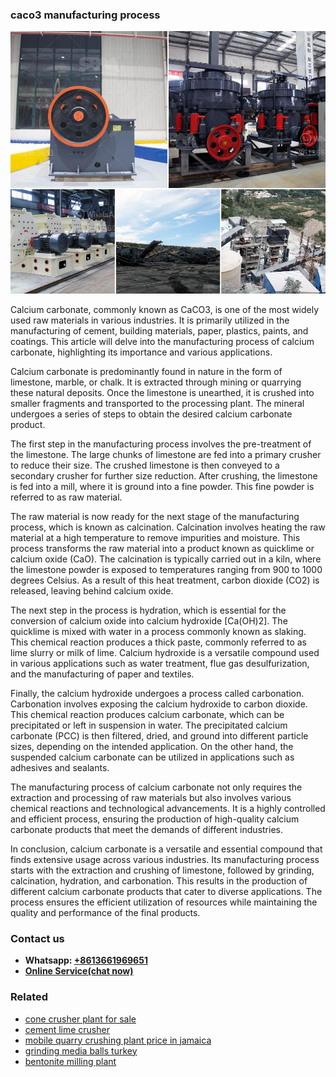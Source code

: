 <h3>caco3 manufacturing process</h3><img src='1708499257.jpg' alt=''><p>Calcium carbonate, commonly known as CaCO3, is one of the most widely used raw materials in various industries. It is primarily utilized in the manufacturing of cement, building materials, paper, plastics, paints, and coatings. This article will delve into the manufacturing process of calcium carbonate, highlighting its importance and various applications.</p><p>Calcium carbonate is predominantly found in nature in the form of limestone, marble, or chalk. It is extracted through mining or quarrying these natural deposits. Once the limestone is unearthed, it is crushed into smaller fragments and transported to the processing plant. The mineral undergoes a series of steps to obtain the desired calcium carbonate product.</p><p>The first step in the manufacturing process involves the pre-treatment of the limestone. The large chunks of limestone are fed into a primary crusher to reduce their size. The crushed limestone is then conveyed to a secondary crusher for further size reduction. After crushing, the limestone is fed into a mill, where it is ground into a fine powder. This fine powder is referred to as raw material.</p><p>The raw material is now ready for the next stage of the manufacturing process, which is known as calcination. Calcination involves heating the raw material at a high temperature to remove impurities and moisture. This process transforms the raw material into a product known as quicklime or calcium oxide (CaO). The calcination is typically carried out in a kiln, where the limestone powder is exposed to temperatures ranging from 900 to 1000 degrees Celsius. As a result of this heat treatment, carbon dioxide (CO2) is released, leaving behind calcium oxide.</p><p>The next step in the process is hydration, which is essential for the conversion of calcium oxide into calcium hydroxide [Ca(OH)2]. The quicklime is mixed with water in a process commonly known as slaking. This chemical reaction produces a thick paste, commonly referred to as lime slurry or milk of lime. Calcium hydroxide is a versatile compound used in various applications such as water treatment, flue gas desulfurization, and the manufacturing of paper and textiles.</p><p>Finally, the calcium hydroxide undergoes a process called carbonation. Carbonation involves exposing the calcium hydroxide to carbon dioxide. This chemical reaction produces calcium carbonate, which can be precipitated or left in suspension in water. The precipitated calcium carbonate (PCC) is then filtered, dried, and ground into different particle sizes, depending on the intended application. On the other hand, the suspended calcium carbonate can be utilized in applications such as adhesives and sealants.</p><p>The manufacturing process of calcium carbonate not only requires the extraction and processing of raw materials but also involves various chemical reactions and technological advancements. It is a highly controlled and efficient process, ensuring the production of high-quality calcium carbonate products that meet the demands of different industries.</p><p>In conclusion, calcium carbonate is a versatile and essential compound that finds extensive usage across various industries. Its manufacturing process starts with the extraction and crushing of limestone, followed by grinding, calcination, hydration, and carbonation. This results in the production of different calcium carbonate products that cater to diverse applications. The process ensures the efficient utilization of resources while maintaining the quality and performance of the final products.</p><h3>Contact us</h3><ul><li><strong>Whatsapp:&nbsp;<a href="https://wa.me/8613661969651">+8613661969651</a></strong></li><li><a href="https://swt.shibang-china.com/?git&amp;zhl&amp;caco3 manufacturing process"><strong>Online Service(chat now)</strong></a></li></ul><h3>Related</h3><ul><li><a href='cone crusher plant for sale.md'>cone crusher plant for sale</a></li><li><a href='cement lime crusher.md'>cement lime crusher</a></li><li><a href='mobile quarry crushing plant price in jamaica.md'>mobile quarry crushing plant price in jamaica</a></li><li><a href='grinding media balls turkey.md'>grinding media balls turkey</a></li><li><a href='bentonite milling plant.md'>bentonite milling plant</a></li></ul>